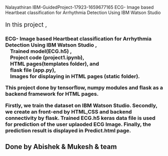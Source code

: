 Nalayathiran IBM-GuidedProject-17923-1659677165
ECG- Image based Heartbeat classification for Arrhythmia Detection Using IBM Watson Studio



<html>
<p style="font-size:19px;">In this project ,<br>
<h3>ECG- Image based Heartbeat classification for Arrhythmia Detection Using IBM Watson Studio , <br>
 &nbsp &nbsp Trained model(ECG.h5) ,<br>
 &nbsp &nbsp   Project code (project1.ipynb),<br>
 &nbsp &nbsp  HTML pages(templates folder), and <br> 
 &nbsp &nbsp  flask file (app.py),<br>
 &nbsp &nbsp  Images for displaying in HTML pages (static folder).</p>
</html>

This project done by tensorflow, numpy modules and flask as a backend framework for HTML pages.

Firstly, we train the dataset on IBM Watson Studio.
Secondly, we create an front-end by HTML,CSS and backend connectivity by flask.
Trained ECG.h5 keras data file is used for prediction of the user uplaoded ECG Image. 
Finally, the prediction result is displayed in Predict.html page.

<html><h2>Done by Abishek & Mukesh & team</h2><html>
